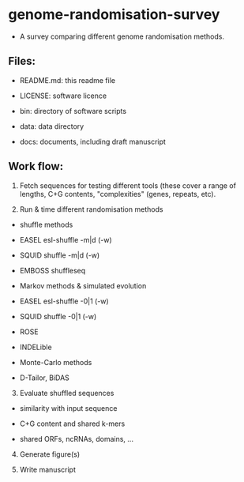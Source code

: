 # genome-randomisation-survey

* A survey comparing different genome randomisation methods.


## Files:

* README.md: this readme file

* LICENSE: software licence 

* bin: directory of software scripts

* data: data directory

* docs: documents, including draft manuscript

## Work flow:

1. Fetch sequences for testing different tools (these cover a range of lengths, C+G contents, "complexities" (genes, repeats, etc).

2. Run & time different randomisation methods

* shuffle methods

 * EASEL  esl-shuffle -m|d (-w)

 * SQUID  shuffle -m|d (-w) 

 * EMBOSS shuffleseq 

* Markov methods & simulated evolution

 * EASEL esl-shuffle -0|1 (-w) 

 * SQUID shuffle -0|1 (-w) 

 * ROSE

 * INDELible
 
* Monte-Carlo methods

 * D-Tailor, BiDAS

3. Evaluate shuffled sequences

 * similarity with input sequence

 * C+G content and shared k-mers

 * shared ORFs, ncRNAs, domains, ...

4. Generate figure(s)

5. Write manuscript






 






